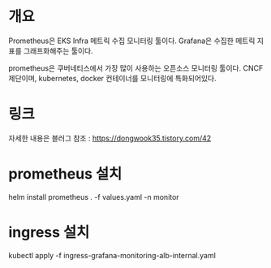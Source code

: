 # 개요
Prometheus은 EKS Infra 메트릭 수집 모니터링 툴이다.
Grafana은 수집한 메트릭 지표를 그래프화해주는 툴이다.

prometheus은 쿠버네티스에서 가장 많이 사용하는 오픈소스 모니터링 툴이다.
CNCF 제단이며, kubernetes, docker 컨테이너를 모니터링에 특화되어있다.


# 링크
자세한 내용은 블러그 참조 : https://dongwook35.tistory.com/42


# prometheus 설치
helm install prometheus . -f values.yaml -n monitor


# ingress 설치
kubectl apply -f ingress-grafana-monitoring-alb-internal.yaml
